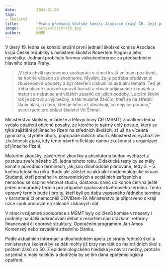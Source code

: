 ```yaml
---
date:         2021-01-20
tags:         
- školství
title:        "Praha předsedá školské komisi Asociace krajů ČR. Její první jednání se uskutečnilo přes videokonferenci"
image: 	      posts/vitsimral5.jpg
author:       MHMP
---
```


V úterý 19. ledna se konalo letošní první jednání školské komise Asociace krajů České republiky s ministrem školství Robertem Plagou a jeho náměstky. Jednání probíhalo formou videokonference za předsednictví hlavního města Prahy.

> „V této chvíli nastavenou spolupráci v rámci krajů vnímám pozitivně, na hodně věcech se shodneme. Myslím, že je potřeba předávat si zkušenosti a podněty a být otevřeni diskusi na aktuální témata. Teď je třeba hlavně správně upravit formát a obsah přijímacích zkoušek a maturit a nebát se ani větších zásahů do jejich podoby. Letošní školní rok je opravdu výjimečný, a tak musíme žákům, kteří se na střední školy hlásí, a i těm, kteří je letos už absolvují, co nejvíce pomoci,” uvedl radní pro oblast školství Vít Šimral.

Ministerstvo školství, mládeže a tělovýchovy ČR (MŠMT) začátkem ledna vydalo opatření obecné povahy, ze kterého je patrný celý postup, který se týká zajištění přijímacího řízení na středních školách, ať už na víceletá gymnázia, čtyřleté obory, popřípadě dalších oborů. Ministerstvo vychází ze zkušeností z jara, kdy tento návrh reflektuje danou zkušenost s organizací přijímacího řízení.

Maturitní zkoušky, závěrečné zkoušky a absolutoria budou vycházet z postupu zveřejněného 25. ledna tohoto roku. Didaktické testy by se měly konat v původních termínech, jak jsou dlouhodobě plánované, tedy 3. – 5. května letošního roku. Bude ale záležet na aktuální epidemiologické situaci. Studenti, kteří pomáhali v zdravotnických a sociálních zařízeních a nemohou se naplno věnovat studiu, dostanou navíc do konce června ještě jeden mimořádný termín pro případné opakování květnového termínu. Tento opravný termín bude i pro ty, kteří byli po dobu vypsaného řádného termínu v karanténě či onemocněli COVIDem-19. Ministerstvo je připraveno s kraji úzce spolupracovat na základě získaných dat.

V rámci vzájemné spolupráce s MŠMT byly od členů komise vzneseny i podněty na další pokračování debat s resortem nad otázkami reformy financování či oborové struktury, Operačním programem Jan Amos Komenský nebo zavádění středního článku.

Podle aktuálních informací a dlouhodobém apelu ze strany ředitelů škol a ministerstva školství by se děti mohly již brzy navrátit do malotřídních škol s počtem žáků do 50. Z epidemiologického hlediska je návrat možný, protože se jedná o malý kolektiv a dodržela by se tím daná epidemiologická opatření.
